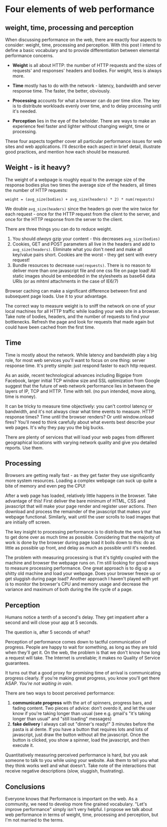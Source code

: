 Four elements of web performance
================================


weight, time, processing and perception
---------------------------------------

When discussing performance on the web, there are exactly four aspects to consider: weight, time, processing and perception. With this post I intend to define a basic vocabulary and to provide differentiation between elemental performance concerns.

- **Weight** is all about HTTP: the number of HTTP requests and the sizes of requests' and responses' headers and bodies. For weight, less is always more.

- **Time** mostly has to do with the network - latency, bandwidth and server response time. The faster, the better, obviously.

- **Processing** accounts for what a browser can do per time slice. The key is to distribute workloads evenly over time, and to delay processing until it's needed.

- **Perception** lies in the eye of the beholder. There are ways to make an experience feel faster and lighter without changing weight, time or processing.

These four aspects together cover all particular performance issues for web sites and web applications. I'll describe each aspect in brief detail, illustrate good practices, and mention how each should be measured.



Weight - is it heavy?
---------------------

The weight of a webpage is roughly equal to the average size of the response bodies plus two times the average size of the headers, all times the number of HTTP requests:

    weight = (avg_size(bodies) + avg_size(headers) * 2) * num(requests)

We double `avg_size(headers)` since the headers go over the wire twice for each request - once for the HTTP request from the client to the server, and once for the HTTP response from the server to the client.

There are three things you can do to reduce weight.

1. You should *always* gzip your content - this decreases `avg_size(bodies)`
1. Cookies, GET and POST parameters all live in the headers and add to `avg_size(headers)`. Eliminate what you don't need and make all key/value pairs short. Cookies are the worst - they get sent with every request!
1. Bundle resources to decrease `num(requests)`. There is no reason to deliver more than one javascript file and one css file on page load! All static images should be embedded in the stylesheets as base64 data URIs (or as mhtml attachments in the case of IE6/7)

Browser caching can make a significant difference between first and subsequent page loads. Use it to your advantage.

The correct way to measure weight is to sniff the network on one of your local machines for all HTTP traffic while loading your web site in a browser. Take note of bodies, headers, and the number of requests to find your bottlenecks. Refresh the page and look for requests that made again but could have been cached from the first time.



Time
----

Time is mostly about the network. While latency and bandwidth play a big role, for most web services you'll want to focus on one thing: server response time. It's pretty simple: just respond faster to each http request.

As an aside, recent technological advances including Bigpipe from Facebook, larger initial TCP window size and SSL optimization from Google suggest that the future of web network performance lies in between the layers of IP, TCP and HTTP. Time with tell. (no pun intended, move along, time is money).

It can be tricky to measure time objectively: you can't control latency or bandwidth, and it's not always clear what time events to measure. HTTP response times? Time until the browser renders? Or until window.onload fires? You'll need to think carefully about what events best describe your web pages. It's why they pay you the big bucks.

There are plenty of services that will load your web pages from different geographical locations with varying network quality and give you detailed reports. Use them.



Processing
----------
Browsers are getting really fast - as they get faster they use significantly more system resources. Loading a complex webpage can suck up quite a bite of memory and even peg the CPU!

After a web page has loaded, relatively little happens in the browser. Take advantage of this! First deliver the bare minimum of HTML, CSS and javascript that will make your page render and register user actions. *Then* download and process the remainder of the javascript that makes your webpage functional. Similarly, wait until the user scrolls to load images that are initially off screen.

The key insight to processing performance is to distribute the work that has to get done over as much time as possible. Considering that the majority of work is done by the browser during page load it boils down to this: do as little as possible up front, and delay as much as possible until it's needed.

The problem with measuring processing is that it's tightly coupled with the machine and browser the webpage runs on. I'm still looking for good ways to measure processing performance. One great approach is to dig up a shitty old machine and load your webpage. Does your browser freeze up or get sluggish during page load? Another approach I haven't played with yet is to monitor the browser's CPU and memory usage and decrease the variance and maximum of both during the life cycle of a page.



Perception
----------
Humans notice a tenth of a second's delay. They get impatient after a second and will close your app at 5 seconds.

The question is, after 5 seconds of what?

Perception of performance comes down to tactful communication of progress. People are happy to wait for something, as long as they are told when they'll get it. On the web, the problem is that we don't know how long a request will take. The Internet is unreliable; it makes no Quality of Service guarantees.

It turns out that a good proxy for promising time of arrival is communicating progress clearly. If you're making great progress, you know you'll get there ASAP. *You're not waiting in vain*.

There are two ways to boost perceived performance:

1. **communicate progress** with the art of spinners, progress bars, and fading content. Two pieces of advice: don't overdo it, and let the user know if you're taking longer than usual (see e.g. gmail's "it's taking longer than usual" and "still loading" messages)
1. **fake delivery** I always call out "dinner's ready!" 3 minutes before the pasta is al dente. If you have a button that requires lots and lots of javascript, just draw the button without all the javascript. Once the button is clicked, you show a spinner, load the javascript, and then execute it.

Quantitatively measuring perceived performance is hard, but you ask someone to talk to you while using your website. Ask them to tell you what they think works well and what doesn't. Take note of the interactions that receive negative descriptions (slow, sluggish, frustrating).


Conclusions
-----------
Everyone knows that Performance is important on the web. As a community, we need to develop more fine grained vocabulary. "Let's improve performance" simply isn't very helpful. I propose we talk about web performance in terms of weight, time, processing and perception, but I'm not married to the terms.